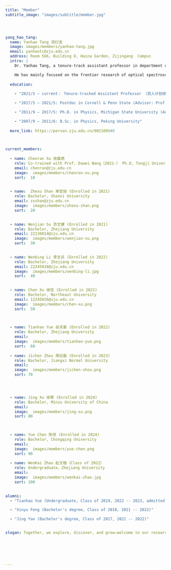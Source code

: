 ```yaml
---
title: "Member"
subtitle_image: "images/subtitle/member.jpg"




yang_hao_tang:
  name: Yanhao Tang 汤衍浩
  image: images/members/yanhao-tang.jpg
  email: yanhaotc@zju.edu.cn  
  address: Room 566, Building 8, Haina Garden, Zijingang  Campus  
  intro: |
    Dr. Yanhao Tang, a tenure-track assistant professor in department of physics of Zhejiang University since 05/2021. He obtained the B.S. and Ph.D. from Peking University in 2011 and Michigan State University in 2017, respectively. Then, he joined the group of Prof. Kin Fai Mak and Prof. Jie Shan as a postdoctoral fellow from 2017 to 2021.

    He has mainly focused on the frontier research of optical spectroscopy and control of matter states in two-dimensional heterostructures, where the goal is to find new exotic states and learn some new phyics. By devoloping techniques such as ultrafast pump-probe spectroscopies, nonlinear optics, and multi-field control methods(e.g., magnetic/electric field and artificial periodic potential),  he has achieved influential results in the fields of moiré superlattice, strong correlation, exciton physics and valley dynamics, which have led to more than 10 papers published in well-established journals, such as Nature, Nature Nanotechnology, Nature Materials, Nature Communications.
  
  education:
    
    - "2021/5 — current： Tenure-tracked Assistant Professor （百人计划研究员)"

    - "2017/5 — 2021/5: Postdoc in Cornell & Penn State (Advisor: Prof. Kin Fai Mak, Prof. Jie Shan)"

    - "2011/9 — 2017/5: Ph.D. in Physics, Michigan State University (Advisor: Prof. John McGuire)"

    - "2007/9 — 2011/6: B.Sc. in Physics, Peking University"
  
  more_link: https://person.zju.edu.cn/0021095#0  
    


current_members:
  
  - name: Chenran Xu 徐晨燃
    role: Co-trained with Prof. Dawei Wang（2021-） Ph.D, Tongji University
    email: chenran@zju.edu.cn
    image:  images/members/chenran-xu.png
    sort:  10
    

  - name:  Zhexu Shan 单哲旭 (Enrolled in 2021)
    role: Bachelor, Shanxi University
    email: zxshan@zju.edu.cn
    image:  images/members/zhexu-shan.png
    sort:  20
    

  - name: Wenjian Su 苏文健 (Enrolled in 2021)
    role: Bachelor, Zhejiang University
    email: 22136014@zju.edu.cn
    image:  images/members/wenjian-su.png
    sort:  30
    

  - name: Wenbing Li 李文兵 (Enrolled in 2022)
    role: Bachelor, Zhejiang University
    email: 22245018@zju.edu.cn
    image:  images/members/wenbing-li.jpg
    sort:  40
    

  - name: Chen Xu 徐忱 (Enrolled in 2022)
    role: Bachelor, Northeast University
    email: 12245026@zju.edu.cn
    image:  images/members/chen-xu.png
    sort:  50
    


  - name: Tianhao Yue 岳天豪 (Enrolled in 2022)
    role: Bachelor, Zhejiang University
    email: 
    image:  images/members/tianhao-yue.png
    sort:  60
    
  - name: Jichen Zhou 周纪晨 (Enrolled in 2023)
    role: Bachelor, Jiangxi Normal University
    email: 
    image:  images/members/jichen-zhou.png
    sort: 70
    



  - name: Jing Xu 徐菁 (Enrolled in 2024)
    role: Bachelor, Minzu University of China
    email: 
    image:  images/members/jing-xu.png
    sort: 80
    


  - name: Yue Chen 陈悦 (Enrolled in 2024)
    role: Bachelor, Chongqing University
    email: 
    image:  images/members/yue-chen.png
    sort: 90
    
  - name: WenKai Zhao 赵文楷（Class of 2022）
    role: Undergraduate，Zhejiang University
    email: 
    image:  images/members/wenkai-zhao.jpg
    sort: 100
    

alumni:
  - "Tianhao Yue (Undergraduate, Class of 2019, 2022 -- 2023, admitted to our group as a PhD candidate)"

  - "Xinyu Feng (Bachelor's degree, Class of 2018, 2021 -- 2022)"

  - "Jing Yao (Bachelor's degree, Class of 2017, 2021 -- 2022)"


slogan: Together, we explore, discover, and grow—welcome to our research family!
  





---
```

